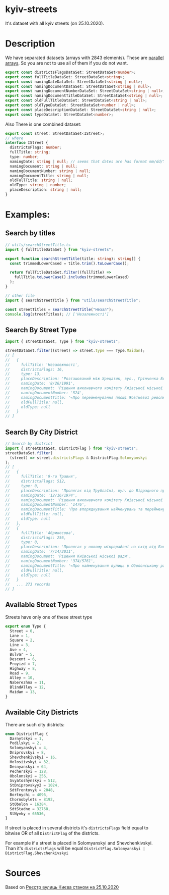# kyiv-streets

It's dataset with all kyiv streets (on 25.10.2020).

# Description

We have separated datasets (arrays with 2843 elements). These are [parallel arrays](https://en.wikipedia.org/wiki/Parallel_array). So you are not to use all of them if you do not want.

```typescript
export const districtsFlagsDataSet: StreetDataSet<number>;
export const fullTitleDataSet: StreetDataSet<string>;
export const namingDateDataSet: StreetDataSet<string | null>;
export const namingDocumentDataSet: StreetDataSet<string | null>;
export const namingDocumentNumberDataSet: StreetDataSet<string | null>;
export const namingDocumentTitleDataSet: StreetDataSet<string | null>;
export const oldFullTitleDataSet: StreetDataSet<string | null>;
export const oldTypeDataSet: StreetDataSet<number | null>;
export const placeDescriptionDataSet: StreetDataSet<string | null>;
export const typeDataSet: StreetDataSet<number>;
```

Also There is one combined dataset:

```typescript
export const street: StreetDataSet<IStreet>;
// where
interface IStreet {
  districtsFlags: number;
  fullTitle: string;
  type: number;
  namingDate: string | null; // seems that dates are has format mm/dd/YYYY
  namingDocument: string | null;
  namingDocumentNumber: string | null;
  namingDocumentTitle: string | null;
  oldFullTitle: string | null;
  oldType: string | number;
  placeDescription: string | null;
}
```

# Examples:

## Search by titles

```typescript
// utils/searchStreetTitle.ts
import { fullTitleDataSet } from "kyiv-streets";

export function searchStreetTitle(title: string): string[] {
  const trimmedLowerCased = title.trim().toLowerCase();

  return fullTitleDataSet.filter((fullTitle) =>
    fullTitle.toLowerCase().includes(trimmedLowerCased)
  );
}
```

```typescript
// other file
import { searchStreetTitle } from "utils/searchStreetTitle";

const streetTitles = searchStreetTitle("Незал");
console.log(streetTitles); // ['Незалежності']
```

## Search By Street Type

```typescript
import { streetDataSet, Type } from "kyiv-streets";

streetDataSet.filter((street) => street.type === Type.Maidan);
// [
//   {
//     fullTitle: 'Незалежності',
//     districtsFlags: 16,
//     type: 13,
//     placeDescription: 'Розташований між Хрещатик, вул., Грінченка Бориса, вул., Шевченка Тараса, пров., Софіївською вул., Малою Житомирською вул., Михайлівською вул., Костьольною вул., Інститутською вул., Городецького Архітектора, вул.',
//     namingDate: '8/26/1991',
//     namingDocument: 'Рішення виконавчого комітету Київської міської ради народних депутатів',
//     namingDocumentNumber: '524',
//     namingDocumentTitle: '«Про перейменування площі Жовтневої революції і станції метро „Площа Жовтневої революції“» ',
//     oldFullTitle: null,
//     oldType: null
//   }
// ]
```

## Search By City District

```typescript
// Search by district
import { streetDataSet, DistrictFlag } from "kyiv-streets";
streetDataSet.filter(
  (street) => street.districtsFlags & DistrictFlag.Solomyanskyi
);
// [
//   {
//     fullTitle: '9-го Травня',
//     districtsFlags: 512,
//     type: 0,
//     placeDescription: 'Пролягає від Трублаїні, вул. до Відрадного просп.',
//     namingDate: '12/16/1974',
//     namingDocument: 'Рішення виконавчого комітету Київської міської ради депутатів трудящих',
//     namingDocumentNumber: '1476',
//     namingDocumentTitle: 'Про впорядкування найменувань та перейменування вулиць м. Києва',
//     oldFullTitle: null,
//     oldType: null
//   },
//   {
//     fullTitle: 'Абрикосова',
//     districtsFlags: 256,
//     type: 0,
//     placeDescription: 'Пролягає у новому мікрорайоні на схід від Богатирської вул. паралельно Сетомльській вул.',
//     namingDate: '7/14/2011',
//     namingDocument: 'Рішення Київської міської ради',
//     namingDocumentNumber: '374/5761',
//     namingDocumentTitle: '«Про найменування вулиць в Оболонському районі м. Києва»',
//     oldFullTitle: null,
//     oldType: null
//   }
//   ... 273 records
// ]
```

## Available Street Types

Streets have only one of these street type

```typescript
export enum Type {
  Street = 0,
  Lane = 1,
  Square = 2,
  Line = 3,
  Ave = 4,
  Bulvar = 5,
  Descent = 6,
  Proyizd = 7,
  Highway = 8,
  Road = 9,
  Alley = 10,
  Naberezhna = 11,
  BlindAlley = 12,
  Maidan = 13,
}
```

## Available City Districts

There are such city districts:

```typescript
enum DistrictFlag {
  Darnytskyi = 1,
  Podilskyi = 2,
  Solomyanskyi = 4,
  Dniprovskyi = 8,
  Shevchenkivskyi = 16,
  Holosiivskyi = 32,
  Desnyanskyi = 64,
  Pecherskyi = 128,
  Obolonskyi = 256,
  Svyatoshynskyi = 512,
  StDniprovskyy2 = 1024,
  SdtFrontovyk = 2048,
  Bortnychi = 4096,
  Chornobylets = 8192,
  StObolon = 16384,
  SdtStadne = 32768,
  StNyvky = 65536,
}
```

If street is placed in several districts it's `districtsFlags` field equal to bitwise OR of all `DistrictFlag` of the districts.

For example if a street is placed in Solomyanskyi and Shevchenkivskyi. Than it's `districtsFlags` will be equal `DistrictFlag.Solomyanskyi | DistrictFlag.Shevchenkivskyi`

# Sources

Based on [Реєстр вулиць Києва станом на 25.10.2020](https://drive.google.com/file/d/1czIizXXNxxL2Kt3rzRdUniiNP6G3H5en/view)
